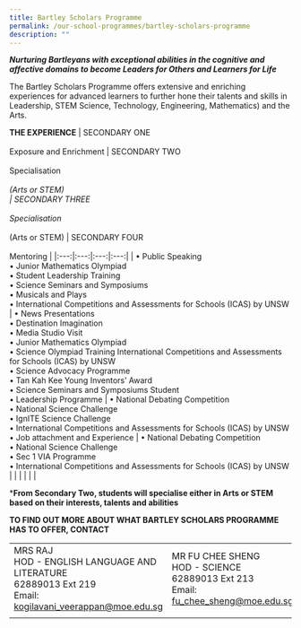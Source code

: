 ```yaml
---
title: Bartley Scholars Programme
permalink: /our-school-programmes/bartley-scholars-programme
description: ""
---
```

***Nurturing Bartleyans with exceptional abilities in the cognitive and affective domains to become Leaders for Others and Learners for Life***

The Bartley Scholars Programme offers extensive and enriching experiences for advanced learners to further hone their talents and skills in Leadership, STEM Science, Technology, Engineering, Mathematics) and the Arts.

**THE EXPERIENCE**
| SECONDARY ONE<br><br>Exposure and Enrichment | SECONDARY TWO<br><br>Specialisation<br><br>*(Arts or STEM)<br>  | SECONDARY THREE<br><br>Specialisation<br><br>*(Arts or STEM) | SECONDARY FOUR<br><br>Mentoring |
|:---:|:---:|:---:|:---:|
| • Public Speaking<br>• Junior Mathematics Olympiad<br>• Student Leadership Training<br>• Science Seminars and Symposiums<br>• Musicals and Plays<br>• International Competitions and Assessments for Schools (ICAS) by UNSW | • News Presentations<br>• Destination Imagination<br>• Media Studio Visit<br>• Junior Mathematics Olympiad<br>• Science Olympiad Training International Competitions and Assessments for Schools (ICAS) by UNSW<br>• Science Advocacy Programme<br>• Tan Kah Kee Young Inventors’ Award<br>• Science Seminars and Symposiums Student <br>• Leadership Programme  | • National Debating Competition<br>• National Science Challenge<br>• IgnITE Science Challenge <br>• International Competitions and Assessments for Schools (ICAS) by UNSW <br>• Job attachment and Experience | • National Debating Competition<br>• National Science Challenge<br>• Sec 1 VIA Programme <br>• International Competitions and Assessments for Schools (ICAS) by UNSW | 
| | | | |

***From Secondary Two, students will specialise either in Arts or STEM based on their interests, talents and abilities**

**TO FIND OUT MORE ABOUT WHAT BARTLEY SCHOLARS PROGRAMME HAS TO OFFER, CONTACT**

| | |
|---|---|
| MRS RAJ<br>HOD - ENGLISH LANGUAGE AND LITERATURE<br>62889013 Ext 219<br>Email: kogilavani_veerappan@moe.edu.sg | MR FU CHEE SHENG<br>HOD - SCIENCE<br>62889013 Ext 213<br>Email: fu_chee_sheng@moe.edu.sg |
| | |
